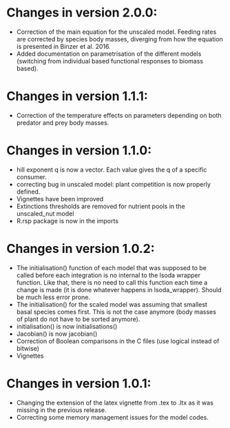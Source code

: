 # Changes in version 2.0.0:
  - Correction of the main equation for the unscaled model. Feeding rates are corrected by species body masses, diverging from how the equation is presented in Binzer et al. 2016.
  - Added documentation on parametrisation of the different models (switching from individual based functional responses to biomass based).

# Changes in version 1.1.1:
  - Correction of the temperature effects on parameters depending on both predator and prey body masses. 

# Changes in version 1.1.0:
  - hill exponent q is now a vector. Each value gives the q of a specific consumer.
  - correcting bug in unscaled model: plant competition is now properly defined.
  - Vignettes have been improved
  - Extinctions thresholds are removed for nutrient pools in the unscaled_nut model
  - R.rsp package is now in the imports
  
# Changes in version 1.0.2:
  - The initialisation() function of each model that was supposed to be called before each integration is no internal to the lsoda wrapper function. Like that, there is no need to call this function each time a change is made (it is done whatever happens in lsoda_wrapper). Should be much less error prone.
  - The initialisation() for the scaled model was assuming that smallest basal species comes first. This is not the case anymore (body masses of plant do not have to be sorted anymore).
  - initialisation() is now initialisations()
  - Jacobian() is now jacobian()
  - Correction of Boolean comparisons in the C files (use logical instead of bitwise)
  - Vignettes 

# Changes in version 1.0.1:
  - Changing the extension of the latex vignette from .tex to .ltx as it was missing in the previous release. 
  - Correcting some memory management issues for the model codes.